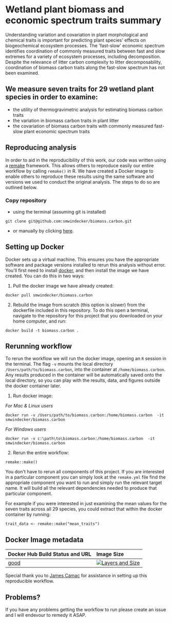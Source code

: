 
# Wetland plant biomass and economic spectrum traits summary 
Understanding variation and covariation in plant morphological and chemical traits is important for predicting plant species' effects on biogeochemical ecosystem processes. The 'fast-slow' economic spectrum identifies coordination of commonly measured traits between fast and slow extremes for a variety of ecosystem processes, including decomposition. Despite the relevance of litter carbon complexity to litter decomposability, coordination of biomass carbon traits along the fast-slow spectrum has not been examined. 

## We measure seven traits for 29 wetland plant species in order to examine:
* the utility of thermogravimetric analysis for estimating biomass carbon traits
* the variation in biomass carbon traits in plant litter 
* the covariation of biomass carbon traits with commonly measured fast-slow plant economic spectrum traits

## Reproducing analysis 
In order to aid in the reproducibility of this work, our code was written using a [remake](https://github.com/richfitz/remake) framework. This allows others to reproduce easily our entire workflow by calling `remake()` in R. We have created a Docker image to enable others to reproduce these results using the same software and versions we used to conduct the original analysis. The steps to do so are outlined below.

### Copy repository
* using the terminal (assuming git is installed)

```
git clone git@github.com:smwindecker/biomass.carbon.git
```

* or manually by clicking [here](https://github.com/smwindecker/biomass.carbon/archive/master.zip).

## Setting up Docker
Docker sets up a virtual machine. This ensures you have the appropriate software and package versions installed to rerun this analysis without error. You'll first need to install [docker](https://www.docker.com/get-docker), and then install the image we have created. You can do this in two ways: 

1. Pull the docker image we have already created:
```
docker pull smwindecker/biomass.carbon
```

2. Rebuild the image from scratch (this option is slower) from the dockerfile included in this repository. To do this open a terminal, navigate to the repository for this project that you downloaded on your home computer, and run:
```
docker build -t biomass.carbon .

```

## Rerunning workflow
To rerun the workflow we will run the docker image, opening an `R` session in the terminal. The flag `-v` mounts the local directory `/Users/path/to/biomass.carbon`, into the container at `/home/biomass.carbon`. Any results produced in the container will be automatically saved onto the local directory, so you can play with the results, data, and figures outside the docker container later.

1. Run docker image:

*For Mac & Linux users*
```
docker run -v /Users/path/to/biomass.carbon:/home/biomass.carbon  -it smwindecker/biomass.carbon
```

*For Windows users*
```
docker run -v c:\path\to\biomass.carbon:/home/biomass.carbon  -it smwindecker/biomass.carbon
```

2. Rerun the entire workflow:

```
remake::make()
```

You don't have to rerun all components of this project. If you are interested in a particular component you can simply look at the `remake.yml` file find the appropriate component you want to run and simply run the relevant target name. It will build all the relevant dependencies needed to produce that particular component.

For example if you were interested in just examining the mean values for the seven traits across all 29 species, you could extract that within the docker container by running:

```
trait_data <- remake::make("mean_traits")
```
 
## Docker Image metadata

| Docker Hub Build Status and URL                                | Image Size
| :-----------------------------------------                     | :--------------
| [good](https://registry.hub.docker.com/u/smwindecker/biomass.carbon/)  | [![Layers and Size](https://images.microbadger.com/badges/image/smwindecker/biomass.carbon.svg)](https://registry.hub.docker.com/u/smwindecker/biomass.carbon/)

Special thank you to [James Camac](https://github.com/jscamac) for assistance in setting up this reproducible workflow. 

## Problems?
If you have any problems getting the workflow to run please create an issue and I will endevour to remedy it ASAP.
